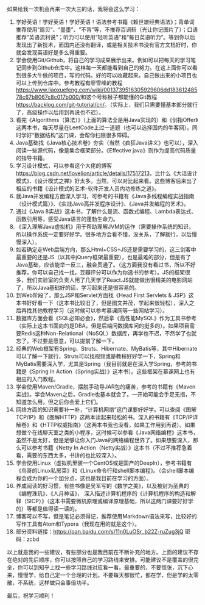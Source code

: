 如果给我一次机会再来一次大三的话，我将会这么学习：

1. 学好英语！学好英语！学好英语！语法参考书籍《赖世雄经典语法》；背单词推荐使用“扇贝”、“墨墨”、“不背”等，不推荐百词斩（光让你记图片了）；口语推荐“英语流利说”；听力可以使用“轻听英语”和“每日英语听力”。等到你以后发现出了新技术，而国内还没有翻译，或是相关技术书没有官方文档好时，你就会发现英语好是多么得重要。
2. 学会使用Git/Github，将自己的学习成果展示出来。例如可以把每天的学习笔记同步到Github仓库中。这样每一天都能看到自己的努力。在这上面你可以看到很多大牛做的项目，写的代码。好的可以收藏起来。自己做出来的小项目也可以上传到仓库中。参考教程有廖雪峰的教程<https://www.liaoxuefeng.com/wiki/0013739516305929606dd18361248578c67b8067c8c017b000/>和这个号称猴子都能懂的Git教程<https://backlog.com/git-tutorial/cn/>。（实际上，我们只需要懂基本部分就行了，高级操作以后用到再说也不迟）。
3. 看完《Algorithms（算法）》（上面的算法全是用Java实现的）和《剑指Offer》这两本书，每天尽量在LeetCode上过一道题（也可以选择国内的牛客网）。同时学好“数据结构”这门课，会帮你扫除很多障碍。
4. Java基础找《Java核心技术卷》夯实（当然《疯狂Java讲义》也可以），深入阅读一些源代码，像是集合框架部分。《Effective java》则作为提高代码质量的指导书籍。
5. 学习设计模式，可以参看这个大佬的博客<https://blog.csdn.net/lovelion/article/details/17517213>，比什么《大话设计模式》、《设计模式之禅》好太多。当然，可以对比起来看。这些博客后来出了相应的书籍《设计模式的艺术-软件开发人员内功修炼之道》。
6. 就Java并发编程方面深入学习，可参考的书籍有《Java多线程编程实战指南（设计模式篇）》、《实战Java高并发程序设计》、《Java并发编程的艺术》。
7. 通过《Java 8实战》这本书，了解什么是流、函数式编程、Lambda表达式、函数引用等，感受Java语言的蓬勃生命力。
8. 《深入理解Java虚拟机》用于帮助理解JVM的运作（需要操作系统的知识，所以操作系统一定要好好学。很多地方会看不懂，没关系，了解就行，以后慢慢深入）。
9. 如若确定走Web后端方向，那么Html+CSS+JS还是需要学习的，这三剑客中最重要的还是JS（以其中jQuery框架最重要），也是最难的部分，但是有了Java基础，应该能举一反三，融会贯通了。（这方面我没有看过书，所以不好推荐，你可以自己找一找，豆瓣评分可以作为你选书的参考）。JS的框架很多，我们实验室的负责人用了几天学了React.JS就能做出很精美的电影网站了，所以Java基础好的话，学习起来还是很容易的。
10. 到Web阶段了，那么JSP和Servlet方面找《Head First Servlets & JSP》这本书好好看一下（这本书比较旧了，但是图文并茂，学起来很轻松），深入之后再找其他教程学习（这时候可以参考慕课网等一些网站学习）。
11. 数据库方面会看《SQL必知必会》，然后拿《高性能MySQL》作为工具书参考（实际上这本书面向的是DBA，但是后端问数据库问的挺多的）。如果项目需要Redis这种Non-Relational（NoSQL）数据库，再学也不迟，不然学了也就忘了。不过要是愿意，可以提前了解一下。
12. 经典的Web框架有Spring、Struts、Hibernate、MyBatis等，其中Hibernate可以了解一下就行，Struts可以找视频或是教程好好学一下，Spring和MyBatis需要深入学，尤其是Spring（我目前就是在深入学Spring，参考的书籍是《Spring In Action（Spring实战）》这本书）。这些框架在慕课网上也有相应的入门教程。
13. 学会使用Maven/Gradle，摆脱手动导JAR包的痛苦，参考的书籍有《Maven实战》。学会Maven之后，Gradle也基本就会了。一开始可能会手足无措，不知道怎么用，但之后你会爱上它们。
14. 网络方面的知识需要补一补，“计算机网络”这门课要好好学。可以查阅《图解TCP/IP》和《图解HTTP》这两本读起来轻松的书。深入的书籍有《TCP/IP详解卷》和《HTTP权威指南》（这两本书我也没看，如果工作用到再说）。如果想做个在线聊天室之类的小程序，这时候可以参看《Java网络编程》这本书，虽然不是太好，但是足够让你入门Java的网络编程世界了。如果想要深入，那么可以参考书籍《Netty In Action（Netty实战）》这本书（不过不推荐急着看，需要的东西太多，书讲的也比较深入）。
15. 学会使用Linux（虚拟机里装一个CentOS或是国产的DeepIn），参考书籍有《鸟哥的Linux私房菜》和《Linux命令行和shell脚本编程》。（会shell脚本编程会成为你的一个加分点，这也是我目前在学习的方面）。
16. 养成阅读的好习惯，有些书像是吴军写的《数学之美》，以及被封为圣典的《编程珠玑》、《人月神话》， 深入描述计算机程序的《计算机程序的构造和解释（SICP）》（这本书需要微机原理或编译原理基础，所以这两门课要好好学的）等都是值得读一读的。
17. 博客可以不写，但是笔记必须得记，推荐使用Markdown语法来写，比较好的写作工具有Atom和Typora（我现在用的就是这个）。
18. 部分资料链接：<https://pan.baidu.com/s/11n0LuOSr_b22Z-ruZug3jQ> 密码：zcbd

以上就是我的一些建议，有些部分也是我目前在不断补充的地方。上面的建议不存在绝对的先后顺序，你可以按照自己的学习路线来安排。可能建议不是覆盖的很完全，你可以到知乎上找一些学习路线对应看一看。最重要的，不要慌张，沉下心来，慢慢学，给自己定一个合理的计划。不要每天都很忙，都在学，但是学的太零散，不系统，这样做只会事倍功半。

最后，祝学习顺利！


